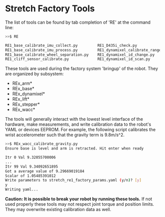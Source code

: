 # Stretch Factory Tools

The list of tools can be found by tab completion of 'RE' at the command line:

```bash
>>$ RE

RE1_base_calibrate_imu_collect.py         RE1_D435i_check.py                        RE1_dynamixel_jog.py                      RE1_gamepad_configure.py                  RE1_stepper_calibration_flash_to_YAML.py  RE1_stepper_mechaduino_menu.py
RE1_base_calibrate_imu_process.py         RE1_dynamixel_calibrate_range.py          RE1_dynamixel_reboot.py                   RE1_gripper_calibrate.py                  RE1_stepper_calibration_run.py            RE1_usb_reset.py
RE1_base_calibrate_wheel_separation.py    RE1_dynamixel_id_change.py                RE1_dynamixel_set_baud.py                 RE1_hello_dynamixel_jog.py                RE1_stepper_calibration_YAML_to_flash.py  RE1_wacc_calibrate.py
RE1_cliff_sensor_calibrate.py             RE1_dynamixel_id_scan.py                  RE1_firmware_updater.py                   RE1_migrate_params.py                     RE1_stepper_jog.py                        README.md
```

These tools are used during the factory system 'bringup' of the robot. They are organized by subsystem:

* REx_arm*
* REx_base*
* REx_dynamixel*
* REx_lift*
* REx_stepper*
* REx_wacc*

The tools will generally interact with the lowest level interface of the hardware, make measurements, and write calibration data to the robot's YAML or devices EEPROM. For example, the following script calibrates the wrist accelerometer such that the gravity term is 9.8m/s^2.

```bash
>>$ REx_wacc_calibrate_gravity.py
Ensure base is level and arm is retracted. Hit enter when ready

Itr 0 Val 9.32055700006
...
Itr 99 Val 9.34092651895
Got a average value of 9.29669019184
Scalar of 1.05485391012
Write parameters to stretch_re1_factory_params.yaml (y/n)? [y]
y
Writing yaml...
```

**Caution: It is possible to break your robot by running these tools.** If not used properly these tools may not respect joint torque and position limits. They may overwrite existing calibration data as well. 

